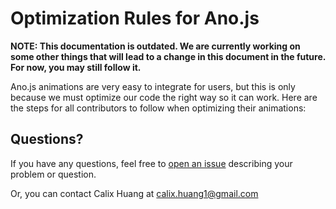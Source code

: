 # Optimization Rules for Ano.js

<b> NOTE: This documentation is outdated. We are currently working on some other things that will lead to a change in this document in the future. For now, you may still follow it. </b>

Ano.js animations are very easy to integrate for users, but this is only because we must optimize our code the right way so it can work. 
Here are the steps for all contributors to follow when optimizing their animations:



## Questions?
If you have any questions, feel free to [open an issue](https://github.com/anojs/anojs-animations/issues) describing your problem or question. 

Or, you can contact Calix Huang at calix.huang1@gmail.com
